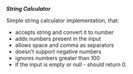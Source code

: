 ***String Calculator***

Simple string calculator implementation, that:
- accepts string and convert it to number
- adds numbers present in the input
- allows space and comma as separators
- doesn't support negative numbers 
- ignores numbers greater than 100
- if the input is empty or null - should return 0.